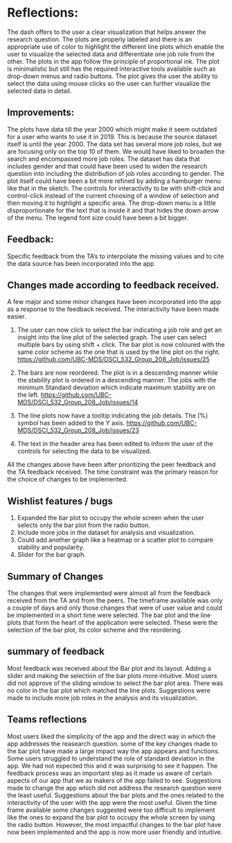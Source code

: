 # Reflections:
The dash offers to the user a clear visualization that helps answer the research question. The plots are properly labeled and there is an appropriate use of color to highlight the different line plots which enable the user to visualize the selected data and differentiate one job role from the other.
The plots in the app follow the principle of proportional ink. The plot is minimalistic but still has the required interactive tools available such as drop-down menus and radio buttons. The plot gives the user the ability to select the data using mouse clicks so the user can further visualize the selected data in detail.  

## Improvements:  
The plots have data till the year 2000 which might make it seem outdated for a user who wants to use it in 2019.
This is because the source dataset itself is until the year 2000.
The data set has several more job roles, but we are focusing only on the top 10 of them. We would have liked to broaden the search and encompassed more job roles. The dataset has data that includes gender and that could have been used to widen the research question into including the distribution of job roles according to gender.
The plot itself could have been a bit more refined by adding a hamburger menu like that in the sketch. The controls for interactivity to be with shift-click and control-click instead of the current choosing of a window of selection and then moving it to highlight a specific area. The drop-down menu is a little disproportionate for the text that is inside it and that hides the down arrow of the menu. The legend font size could have been a bit bigger.  

## Feedback:
Specific feedback from the TA’s to interpolate the missing values and to cite the data source has been incorporated into the app 


## Changes made according to feedback received.

A few major and some minor changes have been incorporated into the app as a response to the feedback received. 
The interactivity have been made easier.

1. The user can now click to select the bar indicating a job role and get an insight into the line plot of the selected graph. The user can select multiple bars by using shift + click. The bar plot is now coloured with the same color scheme as the one that is used by the line plot on the right.
https://github.com/UBC-MDS/DSCI_532_Group_208_Job/issues/25

2. The bars are now reordered. The plot is in a descending manner while the stability plot is ordered in a descending manner. The jobs with the minimum Standard deviation which indicate maximum stability are on the left.
https://github.com/UBC-MDS/DSCI_532_Group_208_Job/issues/14

3. The line plots now have a tooltip indicating the job details. The (%) symbol has been added to the Y axis. 
https://github.com/UBC-MDS/DSCI_532_Group_208_Job/issues/23

4. The text in the header area has been edited to inform the user of the controls for selecting the data to be visualized.

All the changes above have been after prioritizing the peer feedback and the TA feedback received. The time constraint was the primary reason for the choice of changes to be implemented.


## Wishlist features / bugs

1. Expanded the bar plot to occupy the whole screen when the user selects only the bar plot from the radio button. 
2. Include more jobs in the dataset for analysis and visualization.  
3. Could add another graph like a heatmap or a scatter plot to compare stability and popularity. 
4. Slider for the bar graph.



## Summary of Changes    
The changes that were implemented were almost all from the feedback received from the TA and from the peers.
The timeframe available was only a couple of days and only those changes that were of user value and could be implemented in a short time were selected. The bar plot and the line plots that form the heart of the application were selected. These were the selection of the bar plot, its color scheme and the reordering. 

## summary of feedback

Most feedback was received about the Bar plot and its layout. Adding a slider and making the selection of the bar plots more intuitive. Most users did not approve of the sliding window to select the bar plot area. There was no color in the bar plot which matched the line plots. Suggestions were made to include more job roles in the analysis and its visualization.


## Teams reflections 

Most users liked the simplicity of the app and the direct way in which the app addresses the reasearch question.
some of the key changes made to the bar plot have made a large impact way the app appears and functions. Some users struggled to understand the role of standard deviation in the app. We had not expected this and it was surprising  to see it happen. The feedback process was an important step as it made us aware of certain aspects of our app that we as makers of the app failed to see. Suggestions made to change the app which did not address the research question were the least useful. Suggestions about the bar plots and the ones related to the interactivity of the user with the app were the most useful.
Given the time frame available some changes suggested were too difficult to implement like the ones to expand the bar plot to occupy the whole screen by using the radio button. However, the most impactful changes to the bar plot have now been implemented and the app is now more user friendly and intuitive. 


